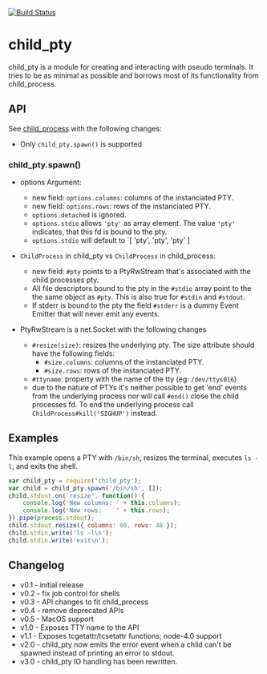 [![Build Status](https://travis-ci.org/Gottox/child_pty.png)](https://travis-ci.org/Gottox/child_pty)

child\_pty
=========

child\_pty is a module for creating and interacting with pseudo terminals. It
tries to be as minimal as possible and borrows most of its functionality from
child\_process.

API
---

See [child\_process](http://nodejs.org/api/child_process.html) with the following
changes:

* Only `child_pty.spawn()` is supported

### child\_pty.spawn()

* options Argument:
  * new field: `options.columns`: columns of the instanciated PTY.
  * new field: `options.rows`: rows of the instanciated PTY.
  * `options.detached` is ignored.
  * `options.stdio` allows `'pty'` as array element. The value `'pty'`
    indicates, that this fd is bound to the pty.
  * `options.stdio` will default to `[ 'pty', 'pty', 'pty' ]

* `ChildProcess` in child\_pty vs `ChildProcess` in child\_process:
  * new field: `#pty` points to a PtyRwStream that's associated
    with the child processes pty.
  * All file descriptors bound to the pty in the `#stdio` array point to the
    the same object as `#pty`. This is also true for `#stdin` and
    `#stdout`.
  * If stderr is bound to the pty the field `#stderr` is a dummy Event
    Emitter that will never emit any events.

* PtyRwStream is a net.Socket with the following changes
  * `#resize(size)`: resizes the underlying pty.
    The size attribute should have the following fields:
    * `#size.columns`: columns of the instanciated PTY.
    * `#size.rows`: rows of the instanciated PTY.
  * `#ttyname`: property with the name of the tty (eg:
    `/dev/ttys016`)
  * due to the nature of PTYs it's neither possible to get 'end' events from
    the underlying process nor will call `#end()` close the child processes
    fd. To end the underlying process call `ChildProcess#kill('SIGHUP')`
    instead.

Examples
--------

This example opens a PTY with `/bin/sh`, resizes the terminal, executes
`ls -l`, and exits the shell.

```javascript
var child_pty = require('child_pty');
var child = child_pty.spawn('/bin/sh', []);
child.stdout.on('resize', function() {
	console.log('New columns: ' + this.columns);
	console.log('New rows:    ' + this.rows);
}).pipe(process.stdout);
child.stdout.resize({ columns: 80, rows: 48 });
child.stdin.write('ls -l\n');
child.stdin.write('exit\n');
```

Changelog
---------

* v0.1 - initial release
* v0.2 - fix job control for shells
* v0.3 - API changes to fit child\_process
* v0.4 - remove deprecated APIs
* v0.5 - MacOS support
* v1.0 - Exposes TTY name to the API
* v1.1 - Exposes tcgetattr/tcsetattr functions; node-4.0 support
* v2.0 - child\_pty now emits the error event when a child can't be
         spawned instead of printing an error to stdout.
* v3.0 - child\_pty IO handling has been rewritten.
